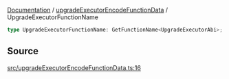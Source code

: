 [Documentation](../../README.md) / [upgradeExecutorEncodeFunctionData](../README.md) / UpgradeExecutorFunctionName

```ts
type UpgradeExecutorFunctionName: GetFunctionName<UpgradeExecutorAbi>;
```

## Source

[src/upgradeExecutorEncodeFunctionData.ts:16](https://github.com/anegg0/arbitrum-orbit-sdk/blob/8d986d322aefb470a79fa3dc36918f72097df8c1/src/upgradeExecutorEncodeFunctionData.ts#L16)
